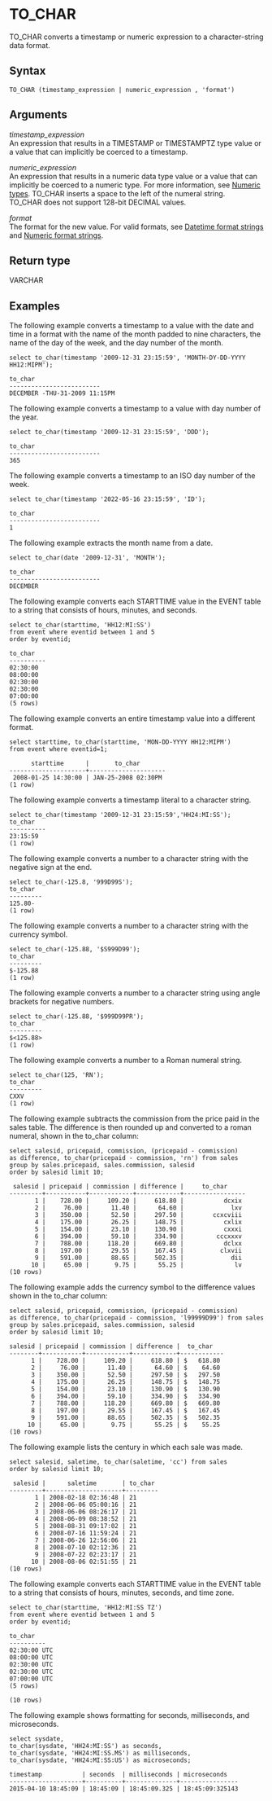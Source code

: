 # TO\_CHAR<a name="r_TO_CHAR"></a>

TO\_CHAR converts a timestamp or numeric expression to a character\-string data format\. 

## Syntax<a name="r_TO_CHAR-synopsis"></a>

```
TO_CHAR (timestamp_expression | numeric_expression , 'format')
```

## Arguments<a name="r_TO_CHAR-arguments"></a>

 *timestamp\_expression*   
An expression that results in a TIMESTAMP or TIMESTAMPTZ type value or a value that can implicitly be coerced to a timestamp\. 

 *numeric\_expression*   
An expression that results in a numeric data type value or a value that can implicitly be coerced to a numeric type\. For more information, see [Numeric types](r_Numeric_types201.md)\. TO\_CHAR inserts a space to the left of the numeral string\.  
TO\_CHAR does not support 128\-bit DECIMAL values\. 

 *format*   
The format for the new value\. For valid formats, see [Datetime format strings](r_FORMAT_strings.md) and [ Numeric format strings](r_Numeric_formating.md)\. 

## Return type<a name="r_TO_CHAR-return-type"></a>

VARCHAR

## Examples<a name="r_TO_CHAR-examples"></a>

The following example converts a timestamp to a value with the date and time in a format with the name of the month padded to nine characters, the name of the day of the week, and the day number of the month\.

```
select to_char(timestamp '2009-12-31 23:15:59', 'MONTH-DY-DD-YYYY HH12:MIPM');

to_char
-------------------------
DECEMBER -THU-31-2009 11:15PM
```

The following example converts a timestamp to a value with day number of the year\.

```
select to_char(timestamp '2009-12-31 23:15:59', 'DDD');

to_char
-------------------------
365
```

The following example converts a timestamp to an ISO day number of the week\.

```
select to_char(timestamp '2022-05-16 23:15:59', 'ID');

to_char
-------------------------
1
```

The following example extracts the month name from a date\.

```
select to_char(date '2009-12-31', 'MONTH');

to_char
-------------------------
DECEMBER
```

The following example converts each STARTTIME value in the EVENT table to a string that consists of hours, minutes, and seconds\.

```
select to_char(starttime, 'HH12:MI:SS')
from event where eventid between 1 and 5
order by eventid;

to_char
----------
02:30:00
08:00:00
02:30:00
02:30:00
07:00:00
(5 rows)
```

The following example converts an entire timestamp value into a different format\.

```
select starttime, to_char(starttime, 'MON-DD-YYYY HH12:MIPM')
from event where eventid=1;

      starttime      |       to_char
---------------------+---------------------
 2008-01-25 14:30:00 | JAN-25-2008 02:30PM
(1 row)
```

The following example converts a timestamp literal to a character string\.

```
select to_char(timestamp '2009-12-31 23:15:59','HH24:MI:SS');
to_char
----------
23:15:59
(1 row)
```

The following example converts a number to a character string with the negative sign at the end\.

```
select to_char(-125.8, '999D99S');
to_char
---------
125.80-
(1 row)
```

The following example converts a number to a character string with the currency symbol\.

```
select to_char(-125.88, '$S999D99');
to_char
---------
$-125.88
(1 row)
```

The following example converts a number to a character string using angle brackets for negative numbers\.

```
select to_char(-125.88, '$999D99PR');
to_char
---------
$<125.88>	
(1 row)
```

The following example converts a number to a Roman numeral string\.

```
select to_char(125, 'RN');
to_char
---------
CXXV	
(1 row)
```

The following example subtracts the commission from the price paid in the sales table\. The difference is then rounded up and converted to a roman numeral, shown in the to\_char column: 

```
select salesid, pricepaid, commission, (pricepaid - commission)
as difference, to_char(pricepaid - commission, 'rn') from sales
group by sales.pricepaid, sales.commission, salesid
order by salesid limit 10;

 salesid | pricepaid | commission | difference |     to_char
---------+-----------+------------+------------+-----------------
       1 |    728.00 |     109.20 |     618.80 |           dcxix
       2 |     76.00 |      11.40 |      64.60 |             lxv
       3 |    350.00 |      52.50 |     297.50 |        ccxcviii
       4 |    175.00 |      26.25 |     148.75 |           cxlix
       5 |    154.00 |      23.10 |     130.90 |           cxxxi
       6 |    394.00 |      59.10 |     334.90 |         cccxxxv
       7 |    788.00 |     118.20 |     669.80 |           dclxx
       8 |    197.00 |      29.55 |     167.45 |          clxvii
       9 |    591.00 |      88.65 |     502.35 |             dii
      10 |     65.00 |       9.75 |      55.25 |              lv
(10 rows)
```

The following example adds the currency symbol to the difference values shown in the to\_char column: 

```
select salesid, pricepaid, commission, (pricepaid - commission)
as difference, to_char(pricepaid - commission, 'l99999D99') from sales
group by sales.pricepaid, sales.commission, salesid
order by salesid limit 10;

salesid | pricepaid | commission | difference |  to_char
--------+-----------+------------+------------+------------
      1 |    728.00 |     109.20 |     618.80 | $   618.80
      2 |     76.00 |      11.40 |      64.60 | $    64.60
      3 |    350.00 |      52.50 |     297.50 | $   297.50
      4 |    175.00 |      26.25 |     148.75 | $   148.75
      5 |    154.00 |      23.10 |     130.90 | $   130.90
      6 |    394.00 |      59.10 |     334.90 | $   334.90
      7 |    788.00 |     118.20 |     669.80 | $   669.80
      8 |    197.00 |      29.55 |     167.45 | $   167.45
      9 |    591.00 |      88.65 |     502.35 | $   502.35
     10 |     65.00 |       9.75 |      55.25 | $    55.25
(10 rows)
```

The following example lists the century in which each sale was made\. 

```
select salesid, saletime, to_char(saletime, 'cc') from sales
order by salesid limit 10;

 salesid |      saletime       | to_char
---------+---------------------+---------
       1 | 2008-02-18 02:36:48 | 21
       2 | 2008-06-06 05:00:16 | 21
       3 | 2008-06-06 08:26:17 | 21
       4 | 2008-06-09 08:38:52 | 21
       5 | 2008-08-31 09:17:02 | 21
       6 | 2008-07-16 11:59:24 | 21
       7 | 2008-06-26 12:56:06 | 21
       8 | 2008-07-10 02:12:36 | 21
       9 | 2008-07-22 02:23:17 | 21
      10 | 2008-08-06 02:51:55 | 21
(10 rows)
```

The following example converts each STARTTIME value in the EVENT table to a string that consists of hours, minutes, seconds, and time zone\. 

```
select to_char(starttime, 'HH12:MI:SS TZ')
from event where eventid between 1 and 5
order by eventid;

to_char
----------
02:30:00 UTC
08:00:00 UTC
02:30:00 UTC
02:30:00 UTC
07:00:00 UTC
(5 rows)

(10 rows)
```

The following example shows formatting for seconds, milliseconds, and microseconds\.

```
select sysdate,
to_char(sysdate, 'HH24:MI:SS') as seconds,
to_char(sysdate, 'HH24:MI:SS.MS') as milliseconds,
to_char(sysdate, 'HH24:MI:SS:US') as microseconds;

timestamp           | seconds  | milliseconds | microseconds   
--------------------+----------+--------------+----------------
2015-04-10 18:45:09 | 18:45:09 | 18:45:09.325 | 18:45:09:325143
```